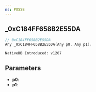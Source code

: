 ```yaml
---
ns: POSSE
---
```

## _0xC184FF658B2E55DA

```c
// 0xC184FF658B2E55DA
Any _0xC184FF658B2E55DA(Any p0, Any p1);
```

```
NativeDB Introduced: v1207
```

## Parameters
* **p0**:
* **p1**:
